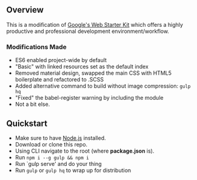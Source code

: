 ## Overview

This is a modification of [Google's Web Starter Kit](https://developers.google.com/web/tools/starter-kit/) which offers a highly productive and professional development environment/workflow. 

### Modifications Made
- ES6 enabled project-wide by default
- "Basic" with linked resources set as the default index
- Removed material design, swapped the main CSS with HTML5 boilerplate and refactored to .SCSS
- Added alternative command to build without image compression: `gulp hq`
- "Fixed" the babel-register warning by including the module
- Not a bit else.

## Quickstart

- Make sure to have [Node.js](https://nodejs.org/en/) installed.
- Download or clone this repo.
- Using CLI navigate to the root (where **package.json** is).
- Run `npm i --g gulp && npm i`
- Run `gulp serve' and do your thing
- Run `gulp` or `gulp hq` to wrap up for distribution
